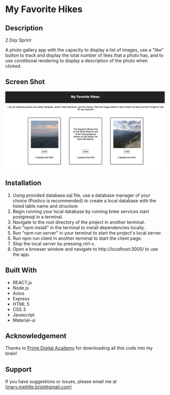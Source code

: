 # My Favorite Hikes

## Description

_2 Day Sprint_

A photo gallery app with the capacity to display a list of images, use a "like" button to track and display the total number of likes that a photo has, and to use conditional rendering to display a description of the photo when clicked.

## Screen Shot
![Image of a gallery of images of different hikes](./Reverse_Side.png)

## Installation

1. Using provided database.sql file, use a database manager of your choice (Postico is recommended) to create a local database with the listed table name and structure.
2. Begin running your local database by running brew services start postgresql in a terminal.
3. Navigate to the root directory of the project in another terminal.
4. Run "npm install" in the terminal to install dependencies locally.
5. Run "npm run server" in your terminal to start the project's local server.
6. Run npm run client in another terminal to start the client page.
7. Stop the local server by pressing ctrl-c.
8. Open a browser window and navigate to http://localhost:3000/ to use the app.

## Built With
- REACT.js
- Node.js
- Axios
- Express
- HTML 5
- CSS 3
- Javascript
- Material-ui

## Acknowledgement
Thanks to [Prime Digital Academy](www.primeacademy.io) for downloading all this code into my brain!

## Support
If you have suggestions or issues, please email me at [mary.mettille.brist@gmail.com]
